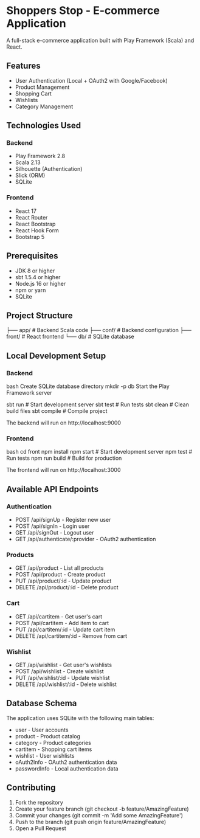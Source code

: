 # Shoppers Stop - E-commerce Application

A full-stack e-commerce application built with Play Framework (Scala) and React.

## Features

- User Authentication (Local + OAuth2 with Google/Facebook)
- Product Management
- Shopping Cart
- Wishlists
- Category Management

## Technologies Used

### Backend
- Play Framework 2.8
- Scala 2.13
- Silhouette (Authentication)
- Slick (ORM)
- SQLite

### Frontend
- React 17
- React Router
- React Bootstrap
- React Hook Form
- Bootstrap 5

## Prerequisites

- JDK 8 or higher
- sbt 1.5.4 or higher
- Node.js 16 or higher
- npm or yarn
- SQLite

## Project Structure
├── app/ # Backend Scala code
├── conf/ # Backend configuration
├── front/ # React frontend
└── db/ # SQLite database

## Local Development Setup

### Backend

bash
Create SQLite database directory
mkdir -p db
Start the Play Framework server

sbt run # Start development server
sbt test # Run tests
sbt clean # Clean build files
sbt compile # Compile project

The backend will run on http://localhost:9000


### Frontend
bash
cd front
npm install
npm start # Start development server
npm test # Run tests
npm run build # Build for production

The frontend will run on http://localhost:3000

## Available API Endpoints

### Authentication
- POST /api/signUp - Register new user
- POST /api/signIn - Login user
- GET /api/signOut - Logout user
- GET /api/authenticate/:provider - OAuth2 authentication

### Products
- GET /api/product - List all products
- POST /api/product - Create product
- PUT /api/product/:id - Update product
- DELETE /api/product/:id - Delete product

### Cart
- GET /api/cartitem - Get user's cart
- POST /api/cartitem - Add item to cart
- PUT /api/cartitem/:id - Update cart item
- DELETE /api/cartitem/:id - Remove from cart

### Wishlist
- GET /api/wishlist - Get user's wishlists
- POST /api/wishlist - Create wishlist
- PUT /api/wishlist/:id - Update wishlist
- DELETE /api/wishlist/:id - Delete wishlist

## Database Schema

The application uses SQLite with the following main tables:
- user - User accounts
- product - Product catalog
- category - Product categories
- cartitem - Shopping cart items
- wishlist - User wishlists
- oAuth2Info - OAuth2 authentication data
- passwordInfo - Local authentication data

## Contributing

1. Fork the repository
2. Create your feature branch (git checkout -b feature/AmazingFeature)
3. Commit your changes (git commit -m 'Add some AmazingFeature')
4. Push to the branch (git push origin feature/AmazingFeature)
5. Open a Pull Request